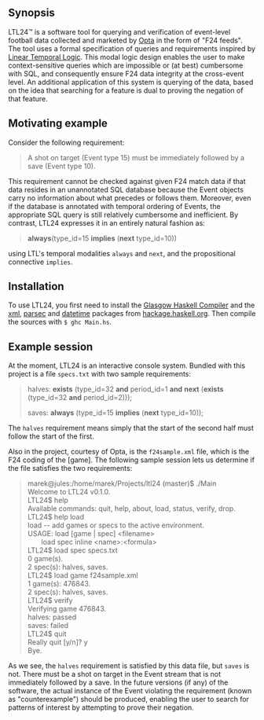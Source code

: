 ## Synopsis

LTL24™ is a software tool for querying and verification of event-level football 
data collected and marketed by 
[Opta](http://www.optasportspro.com) 
in the form of "F24 feeds". The tool uses a formal specification of queries and 
requirements inspired by 
[Linear Temporal Logic](https://en.wikipedia.org/wiki/Linear_temporal_logic).
This modal logic design enables the user to make context-sensitive queries 
which are impossible or (at best) cumbersome with SQL, and consequently ensure F24 data 
integrity at the cross-event level. An additional application of this system is
querying of the data, based on the idea that searching for a feature 
is dual to proving the negation of that feature.
 
## Motivating example
Consider the following requirement:

> A shot on target (Event type 15) must be immediately followed by a save (Event type 10).

This requirement cannot be checked against given F24 match data if that data 
resides in an unannotated SQL database because the Event objects carry no 
information about what precedes or follows them. Moreover, even if the database 
is annotated with temporal ordering of Events, the appropriate SQL query is 
still relatively cumbersome and inefficient. By contrast, LTL24 expresses it
in an entirely natural fashion as:

> **always**(type_id=15 **implies** (**next** type_id=10))

using LTL's temporal modalities `always` and `next`, 
and the propositional connective `implies`.

## Installation
To use LTL24, you first 
need to install the [Glasgow Haskell Compiler](https://www.haskell.org/ghc/) and
the [xml](https://hackage.haskell.org/package/xml), 
[parsec](https://hackage.haskell.org/package/parsec) and 
[datetime](https://hackage.haskell.org/package/datetime) packages from 
[hackage.haskell.org](https://hackage.haskell.org). Then compile the sources with
`$ ghc Main.hs`.


## Example session
At the moment, LTL24 is an interactive console system. Bundled with this 
project is a file `specs.txt` with two sample requirements:
 
> halves: **exists** (type_id=32 **and** period_id=1 **and** **next** (**exists** (type_id=32 **and** period_id=2)));
>
> saves: **always** (type_id=15 **implies** (**next** type_id=10));

The `halves` requirement means simply that the start of the second half must
follow the start of the first.

Also in the project, courtesy of Opta, is the `f24sample.xml` file, which is 
the F24 coding of the [game]. The following sample session lets us determine 
if the file satisfies the two requirements:

> marek@jules:/home/marek/Projects/ltl24 (master)$ ./Main<br>
> Welcome to LTL24 v0.1.0.<br>
> LTL24$ help<br>
> Available commands: quit, help, about, load, status, verify, drop.<br>
> LTL24$ help load<br>
> load -- add games or specs to the active environment.<br>
> USAGE: load [game | spec] \<filename><br>
> &nbsp;&nbsp;&nbsp;&nbsp;&nbsp;&nbsp;&nbsp;load spec inline \<name>:\<formula><br>
> LTL24$ load spec specs.txt<br>
> 0 game(s).<br> 
> 2 spec(s): halves, saves.<br>
> LTL24$ load game f24sample.xml<br>
> 1 game(s): 476843.<br>
> 2 spec(s): halves, saves.<br>
> LTL24$ verify<br>
> Verifying game 476843.<br>
> halves: passed<br>
> saves: failed<br>
> LTL24$ quit<br>
> Really quit [y/n]? y<br>
> Bye.

As we see, the `halves` requirement is satisfied by this data file, but `saves`
is not. There must be a shot on target in the Event stream that is not 
immediately followed by a save. In the future versions (if any) of the software,
the actual instance of the Event violating the requirement (known as "counterexample") 
should be produced, enabling the user to search for patterns of interest by attempting to prove their negation.

